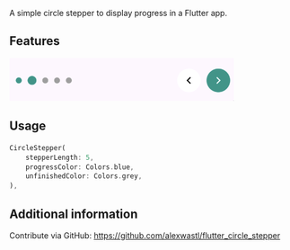 A simple circle stepper to display progress in a Flutter app. 

## Features

<img src="https://github.com/alexwastl/flutter_circle_stepper/raw/main/assets/stepper_preview.png" alt="screenshot" width="400"/>

## Usage

```dart
CircleStepper(
    stepperLength: 5,
    progressColor: Colors.blue,
    unfinishedColor: Colors.grey,
),
```

## Additional information

Contribute via GitHub: https://github.com/alexwastl/flutter_circle_stepper 
